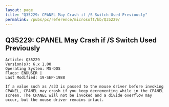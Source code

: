 ```yaml
---
layout: page
title: "Q35229: CPANEL May Crash if /S Switch Used Previously"
permalink: /pubs/pc/reference/microsoft/kb/Q35229/
---
```


## Q35229: CPANEL May Crash if /S Switch Used Previously

	Article: Q35229
	Version(s): 6.x 1.00
	Operating System: MS-DOS
	Flags: ENDUSER |
	Last Modified: 19-SEP-1988
	
	If a value such as /s33 is passed to the mouse driver before invoking
	CPANEL, CPANEL may crash if you keep decrementing while in the CPANEL
	screen. The CPANEL will not be invoked and a divide overflow may
	occur, but the mouse driver remains intact.
